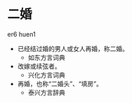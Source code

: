 





# 二婚
er6 huen1
+ 已经结过婚的男人或女人再婚，称二婚。
  * 如东方言词典
+ 改嫁或续弦者。
  * 兴化方言词典
+ 再婚，也称“二婚头”、“填房”。
  * 泰兴方言辞典
